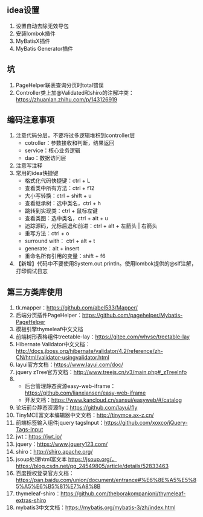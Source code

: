 ## idea设置

1. 设置自动去除无效导包
2. 安装lombok插件
3. MyBatisX插件
4. MyBatis Generator插件

## 坑
1. PageHelper联表查询分页时total错误
2. Controller类上加@Validated和shiro的注解冲突：https://zhuanlan.zhihu.com/p/143126919

## 编码注意事项

1. 注意代码分层，不要将过多逻辑堆积到controller层
    + cotroller：参数接收和判断，结果返回
    + service：核心业务逻辑
    + dao：数据访问层
2. 注意写注释
3. 常用的idea快捷键
    + 格式化代码快捷键：ctrl + L
    + 查看类中所有方法：ctrl + f12
    + 大小写转换：ctrl + shift + u
    + 查看继承树：选中类名，ctrl + h
    + 跳转到实现类：ctrl + 鼠标左键
    + 查看类图：选中类名，ctrl + alt + u
    + 追踪源码，光标后退和前进：ctrl + alt + 左箭头 | 右箭头
    + 重写方法：ctrl + o
    + surround with： ctrl + alt + t
    + generate：alt + insert
    + 重命名所有引用的变量：shift + f6
4. 【新增】代码中不要使用System.out.println。使用lombok提供的@slf注解，打印调试日志


## 第三方类库使用

1. tk.mapper：https://github.com/abel533/Mapper/
2. 后端分页插件PageHelper：https://github.com/pagehelper/Mybatis-PageHelper
3. 模板引擎thymeleaf中文文档
4. 前端树形表格组件treetable-lay：https://gitee.com/whvse/treetable-lay
5. Hibernate Validator中文文档：http://docs.jboss.org/hibernate/validator/4.2/reference/zh-CN/html/validator-usingvalidator.html
6. layui官方文档：https://www.layui.com/doc/
7. jquery zTree官方文档：http://www.treejs.cn/v3/main.php#_zTreeInfo
8. + 后台管理静态资源easy-web-iframe：https://github.com/lianxiansen/easy-web-iframe
   + 开发文档：https://www.kancloud.cn/sansui/easyweb/#/catalog
9. 论坛前台静态资源fly：https://github.com/layui/fly
10. TinyMCE富文本编辑器中文文档：http://tinymce.ax-z.cn/
11. 前端标签输入组件jquery tagsInput：https://github.com/xoxco/jQuery-Tags-Input
12. jwt：https://jwt.io/
13. jquery：https://www.jquery123.com/
14. shiro：http://shiro.apache.org/
15. jsoup处理html富文本 https://jsoup.org/，https://blog.csdn.net/qq_24549805/article/details/52833463
16. 百度授权登录官方文档：https://pan.baidu.com/union/document/entrance#%E6%8E%A5%E5%85%A5%E6%B5%81%E7%A8%8B
17. thymeleaf-shiro：https://github.com/theborakompanioni/thymeleaf-extras-shiro
18. mybatis3中文文档：https://mybatis.org/mybatis-3/zh/index.html
